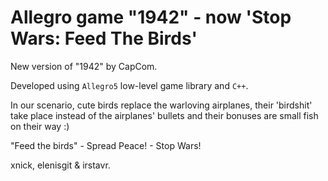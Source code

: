 # Allegro game "1942" - now 'Stop Wars: Feed The Birds'

New version of "1942" by CapCom.

Developed using `Allegro5` low-level game library and `C++`.

In our scenario, cute birds replace the warloving airplanes,
their 'birdshit' take place instead of the airplanes' bullets 
and their bonuses are small fish on their way  :)

"Feed the birds" - Spread Peace! - Stop Wars! 

xnick, elenisgit & irstavr.